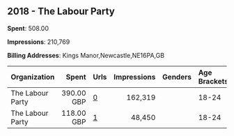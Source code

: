 ## 2018 - The Labour Party 
**Spent**: 508.00

**Impressions**: 210,769

**Billing Addresses**: Kings Manor,Newcastle,NE16PA,GB

|Organization|Spent|Urls|Impressions|Genders|Age Brackets|Country Codes|
|:---|---:|:---|---:|:---|:---|:---|
|The Labour Party|390.00 GBP|[0](https://www.snap.com/political-ads/asset/eb9a126fb9089c84fbd50bae132eb76bd3f2fc0459a4a5ddd6bf233ab2688241?mediaType=mp4)|162,319||18-24|united kingdom|
|The Labour Party|118.00 GBP|[1](https://www.snap.com/political-ads/asset/91b828817d38d26fb3a3701b1e558fe6b39bba294193798ecc097592fcf6ccf6?mediaType=mp4)|48,450||18-24|united kingdom|
